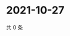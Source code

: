 # 2021-10-27

共 0 条

<!-- BEGIN WEIBO -->
<!-- 最后更新时间 Wed Oct 27 2021 07:14:12 GMT+0800 (China Standard Time) -->

<!-- END WEIBO -->
